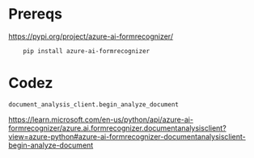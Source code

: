 


# Prereqs


https://pypi.org/project/azure-ai-formrecognizer/


```
    pip install azure-ai-formrecognizer
```


# Codez

```
document_analysis_client.begin_analyze_document

```

https://learn.microsoft.com/en-us/python/api/azure-ai-formrecognizer/azure.ai.formrecognizer.documentanalysisclient?view=azure-python#azure-ai-formrecognizer-documentanalysisclient-begin-analyze-document

```

```

